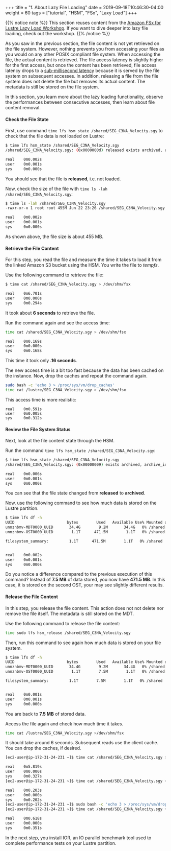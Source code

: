 +++
title = "f. About Lazy File Loading"
date = 2019-09-18T10:46:30-04:00
weight = 60
tags = ["tutorial", "HSM", "FSx", "Laxy Load"]
+++

{{% notice note %}}
This section reuses content from the [Amazon FSx for Lustre Lazy Load Workshop](https://github.com/aws-samples/amazon-fsx-workshop/tree/master/lustre/03-load-data). If you want to dive deeper into lazy file loading, check out the workshop.
{{% /notice %}}

As you saw in the previous section, the file content is not yet retrieved on the file system. However, nothing prevents you from accessing your files as you would on any other POSIX compliant file system. When accessing the file, the actual content is retrieved. The file access latency is slightly higher for the first access, but once the content has been retrieved, file access latency drops to a [sub-millisecond latency](https://docs.aws.amazon.com/fsx/latest/LustreGuide/performance.html#storage-layout) because it is served by the file system on subsequent accesses. In addition, releasing a file from the file system does not delete the file but removes its actual content. The metadata is still be stored on the file system.

In this section, you learn more about the lazy loading functionality, observe the performances between consecutive accesses, then learn about file content removal.

#### Check the File State

First, use command `time lfs hsm_state /shared/SEG_C3NA_Velocity.sgy` to check that the file data is not loaded on Lustre:

```bash
$ time lfs hsm_state /shared/SEG_C3NA_Velocity.sgy
/shared/SEG_C3NA_Velocity.sgy: (0x0000000d) released exists archived, archive_id:1

real    0m0.002s
user    0m0.001s
sys     0m0.000s
```

You should see that the file is **released**, i.e. not loaded.

Now, check the size of the file with `time ls -lah /shared/SEG_C3NA_Velocity.sgy`:

```bash
$ time ls -lah /shared/SEG_C3NA_Velocity.sgy
-rwxr-xr-x 1 root root 455M Jun 22 23:26 /shared/SEG_C3NA_Velocity.sgy

real    0m0.002s
user    0m0.001s
sys     0m0.000s
```

As shown above, the file size is about 455 MB.


#### Retrieve the File Content

For this step, you read the file and measure the time it takes to load it from the linked Amazon S3 bucket using the HSM. You write the file to *tempfs*.

Use the following command to retrieve the file:

```bash
$ time cat /shared/SEG_C3NA_Velocity.sgy > /dev/shm/fsx

real    0m6.701s
user    0m0.000s
sys     0m0.294s
```

It took about **6 seconds** to retrieve the file.

Run the command again and see the access time:

```bash
time cat /shared/SEG_C3NA_Velocity.sgy > /dev/shm/fsx

real    0m0.169s
user    0m0.000s
sys     0m0.168s
```

This time it took only **.16 seconds**.

The new access time is a bit too fast because the data has been cached on the instance. Now, drop the caches and repeat the command again.

```bash
sudo bash -c 'echo 3 > /proc/sys/vm/drop_caches'
time cat /lustre/SEG_C3NA_Velocity.sgy > /dev/shm/fsx
```

This access time is more realistic:

```
real    0m0.591s
user    0m0.005s
sys     0m0.312s
```

#### Review the File System Status

Next, look at the file content state through the HSM.

Run the command `time lfs hsm_state /shared/SEG_C3NA_Velocity.sgy`:

```bash
$ time lfs hsm_state /shared/SEG_C3NA_Velocity.sgy
/shared/SEG_C3NA_Velocity.sgy: (0x00000009) exists archived, archive_id:1

real    0m0.006s
user    0m0.001s
sys     0m0.000s
```

You can see that the file state changed from **released** to **archived**.

Now, use the following command to see how much data is stored on the Lustre partition.

```bash
$ time lfs df -h
UUID                       bytes        Used   Available Use% Mounted on
unnznbmv-MDT0000_UUID       34.4G        9.2M       34.4G   0% /shared[MDT:0]
unnznbmv-OST0000_UUID        1.1T      471.5M        1.1T   0% /shared[OST:0]

filesystem_summary:         1.1T      471.5M        1.1T   0% /shared


real    0m0.002s
user    0m0.001s
sys     0m0.000s
```

Do you notice a difference compared to the previous execution of this command? Instead of **7.5 MB** of data stored, you now have **471.5 MB**. In this case, it is stored on the second OST, your may see slightly different results.

#### Release the File Content

In this step, you release the file content. This action does not not delete nor remove the file itself. The metadata is still stored on the MDT.

Use the following command to release the file content:

```bash
time sudo lfs hsm_release /shared/SEG_C3NA_Velocity.sgy
```

Then, run this command to see again how much data is stored on your file system.

```bash
$ time lfs df -h
UUID                       bytes        Used   Available Use% Mounted on
unnznbmv-MDT0000_UUID       34.4G        9.2M       34.4G   0% /shared[MDT:0]
unnznbmv-OST0000_UUID        1.1T        7.5M        1.1T   0% /shared[OST:0]

filesystem_summary:         1.1T        7.5M        1.1T   0% /shared


real    0m0.001s
user    0m0.001s
sys     0m0.000s
```

You are back to **7.5 MB** of stored data.

Access the file again and check how much time it takes.

```bash
time cat /lustre/SEG_C3NA_Velocity.sgy >/dev/shm/fsx
```

It should take around 6 seconds. Subsequent reads use the client cache. You can drop the caches, if desired.

```bash
[ec2-user@ip-172-31-24-231 ~]$ time cat /shared/SEG_C3NA_Velocity.sgy >/dev/shm/fsx

real    0m5.819s
user    0m0.000s
sys     0m0.327s
[ec2-user@ip-172-31-24-231 ~]$ time cat /shared/SEG_C3NA_Velocity.sgy >/dev/shm/fsx

real    0m0.203s
user    0m0.000s
sys     0m0.202s
[ec2-user@ip-172-31-24-231 ~]$ sudo bash -c 'echo 3 > /proc/sys/vm/drop_caches'
[ec2-user@ip-172-31-24-231 ~]$ time cat /shared/SEG_C3NA_Velocity.sgy >/dev/shm/fsx

real    0m0.618s
user    0m0.000s
sys     0m0.351s
```

In the next step, you install IOR, an IO parallel benchmark tool used to complete performance tests on your Lustre partition.

